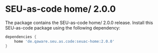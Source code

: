 # SEU-as-code home/ 2.0.0

The package contains the SEU-as-code home/ 2.0.0 release. Install this SEU-as-code
package using the following dependency:
```groovy
dependencies {
	home 'de.qaware.seu.as.code:seuac-home:2.0.0'
}
```

